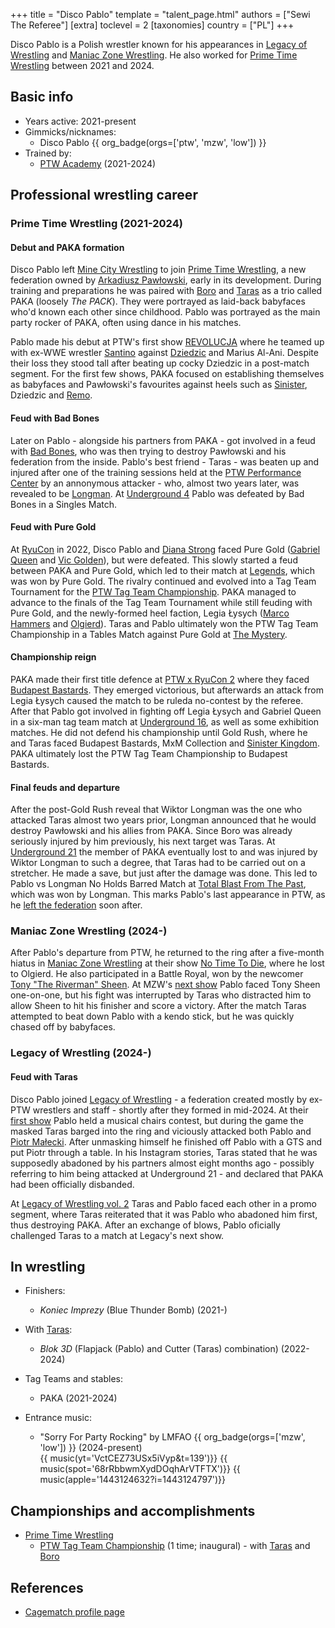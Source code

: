 +++
title = "Disco Pablo"
template = "talent_page.html"
authors = ["Sewi The Referee"]
[extra]
toclevel = 2
[taxonomies]
country = ["PL"]
+++

Disco Pablo is a Polish wrestler known for his appearances in [Legacy of Wrestling](@/o/low.md) and [Maniac Zone Wrestling](@/o/mzw.md). He also worked for [Prime Time Wrestling](@/o/ptw.md) between 2021 and 2024.

## Basic info

* Years active: 2021-present
* Gimmicks/nicknames:
  - Disco Pablo {{ org_badge(orgs=['ptw', 'mzw', 'low']) }}
* Trained by:
  - [PTW Academy](@/o/ptw-academy.md) (2021-2024)
 
## Professional wrestling career 

### Prime Time Wrestling (2021-2024)

#### Debut and PAKA formation

Disco Pablo left [Mine City Wrestling](@/o/mcw.md) to join [Prime Time Wrestling](@/o/ptw.md), a new federation owned by [Arkadiusz Pawłowski](@/w/pan-pawlowski.md), early in its development. During training and preparations he was paired with [Boro](@/w/boro.md) and [Taras](@/w/taras.md) as a trio called PAKA (loosely _The PACK_). They were portrayed as laid-back babyfaces who'd known each other since childhood. Pablo was portrayed as the main party rocker of PAKA, often using dance in his matches.

Pablo made his debut at PTW's first show [REVOLUCJA](@/e/ptw/2021-10-09-ptw-1-revolucja.md) where he teamed up with ex-WWE wrestler [Santino](@/w/santino.md) against [Dziedzic](@/w/dziedzic.md) and Marius Al-Ani. Despite their loss they stood tall after beating up cocky Dziedzic in a post-match segment. For the first few shows, PAKA focused on establishing themselves as babyfaces and Pawłowski's favourites against heels such as [Sinister](@/w/sinister.md), Dziedzic and [Remo](@/w/remo.md).

#### Feud with Bad Bones

Later on Pablo - alongside his partners from PAKA - got involved in a feud with [Bad Bones](@/w/bad-bones.md), who was then trying to destroy Pawłowski and his federation from the inside. Pablo's best friend - Taras - was beaten up and injured after one of the training sessions held at the [PTW Performance Center](@/v/ptw-targowa.md) by an annonymous attacker - who, almost two years later, was revealed to be [Longman](@/w/wiktor-longman.md). At [Underground 4](@/e/ptw/2022-04-24-ptw-underground-4.md) Pablo was defeated by Bad Bones in a Singles Match.

#### Feud with Pure Gold

At [RyuCon](@/e/ptw/2022-07-31-ptw-x-ryucon.md) in 2022, Disco Pablo and [Diana Strong](@/w/diana-strong.md) faced Pure Gold ([Gabriel Queen](@/w/gabriel-queen.md) and [Vic Golden](@/w/vic-golden.md)), but were defeated. This slowly started a feud between PAKA and Pure Gold, which led to their match at [Legends](@/e/ptw/2022-11-26-ptw-3-legends.md), which was won by Pure Gold. The rivalry continued and evolved into a Tag Team Tournament for the [PTW Tag Team Championship](@/c/ptw-tag-team-championship.md). PAKA managed to advance to the finals of the Tag Team Tournament while still feuding with Pure Gold, and the newly-formed heel faction, Legia Łysych ([Marco Hammers](@/w/marco-hammers.md) and [Olgierd](@/w/olgierd.md)). Taras and Pablo ultimately won the PTW Tag Team Championship in a Tables Match against Pure Gold at [The Mystery](@/e/ptw/2023-06-25-ptw-4-mystery.md).

#### Championship reign

PAKA made their first title defence at [PTW x RyuCon 2](@/e/ptw/2023-07-16-ptw-x-ryucon.md) where they faced [Budapest Bastards](@/tt/budapest-bastards.md). They emerged victorious, but afterwards an attack from Legia Łysych caused the match to be ruleda no-contest by the referee. After that Pablo got involved in fighting off Legia Łysych and Gabriel Queen in a six-man tag team match at [Underground 16](@/e/ptw/2023-07-30-ptw-underground-16.md), as well as some exhibition matches. He did not defend his championship until Gold Rush, where he and Taras faced Budapest Bastards, MxM Collection and [Sinister Kingdom](@/tt/sinister-kingdom.md). PAKA ultimately lost the PTW Tag Team Championship to Budapest Bastards.

#### Final feuds and departure

After the post-Gold Rush reveal that Wiktor Longman was the one who attacked Taras almost two years prior, Longman announced that he would destroy Pawłowski and his allies from PAKA. Since Boro was already seriously injured by him previously, his next target was Taras. At [Underground 21](@/e/ptw/2024-04-13-ptw-underground-21.md) the member of PAKA eventually lost to and was injured by Wiktor Longman to such a degree, that Taras had to be carried out on a stretcher. He made a save, but just after the damage was done. This led to Pablo vs Longman No Holds Barred Match at [Total Blast From The Past](@/e/ptw/2024-05-11-ptw-6.md), which was won by Longman. This marks Pablo's last appearance in PTW, as he [left the federation](@/a/ptw-exits.md) soon after.

### Maniac Zone Wrestling (2024-)

After Pablo's departure from PTW, he returned to the ring after a five-month hiatus in [Maniac Zone Wrestling](@/o/mzw.md) at their show [No Time To Die](@/e/mzw/2024-10-12-mzw-no-time-to-die.md), where he lost to Olgierd. He also participated in a Battle Royal, won by the newcomer [Tony "The Riverman" Sheen](@/w/riverman.md). At MZW's [next show](@/e/mzw/2025-03-29-mzw-forever.md) Pablo faced Tony Sheen one-on-one, but his fight was interrupted by Taras who distracted him to allow Sheen to hit his finisher and score a victory. After the match Taras attempted to beat down Pablo with a kendo stick, but he was quickly chased off by babyfaces.

### Legacy of Wrestling (2024-)

#### Feud with Taras

Disco Pablo joined [Legacy of Wrestling](@/o/low.md) - a federation created mostly by ex-PTW wrestlers and staff - shortly after they formed in mid-2024. At their [first show](@/e/low/2024-12-01-low-1.md) Pablo held a musical chairs contest, but during the game the masked Taras barged into the ring and viciously attacked both Pablo and [Piotr Małecki](@/w/piotr-malecki.md). After unmasking himself he finished off Pablo with a GTS and put Piotr through a table. In his Instagram stories, Taras stated that he was supposedly abadoned by his partners almost eight months ago - possibly referring to him being attacked at Underground 21 - and declared that PAKA had been officially disbanded.

At [Legacy of Wrestling vol. 2](@/e/low/2025-04-06-low-2.md) Taras and Pablo faced each other in a promo segment, where Taras reiterated that it was Pablo who abadoned him first, thus destroying PAKA. After an exchange of blows, Pablo oficially challenged Taras to a match at Legacy's next show. 

## In wrestling

* Finishers:
  - _Koniec Imprezy_ (Blue Thunder Bomb) (2021-)

* With [Taras](@/w/taras.md):
  - _Blok 3D_ (Flapjack (Pablo) and Cutter (Taras) combination) (2022-2024)

* Tag Teams and stables:
  - PAKA (2021-2024)

* Entrance music:
  - "Sorry For Party Rocking" by LMFAO
 {{ org_badge(orgs=['mzw', 'low']) }} (2024-present) <br>
 {{ music(yt='VctCEZ73USx5iVyp&t=139')}}
 {{ music(spot='68rRbbwmXydDOqhArVTFTX')}}
 {{ music(apple='1443124632?i=1443124797')}}

## Championships and accomplishments

* [Prime Time Wrestling](@/o/ptw.md)
  - [PTW Tag Team Championship](@/c/ptw-tag-team-championship.md) (1 time; inaugural) - with [Taras](@/w/taras.md) and [Boro](@/w/boro.md)

## References

* [Cagematch profile page](https://www.cagematch.net/?id=2&nr=26752)
